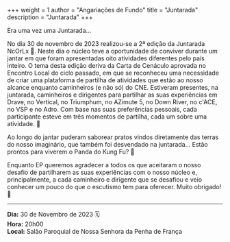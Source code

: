 +++
weight = 1
author = "Angariações de Fundo"
title = "Juntarada"
description = "Juntarada"
+++

Era uma vez uma Juntarada...

No dia 30 de novembro de 2023 realizou-se a 2ª edição da Juntarada NcOrLx 🥳. Neste dia o núcleo teve a oportunidade de conviver durante um jantar em que foram apresentadas oito atividades diferentes pelo país inteiro. 
O tema desta edição deriva da Carta de Cenáculo aprovada no Encontro Local do ciclo passado, em que se reconheceu uma necessidade de criar uma plataforma de partilha de atividades que estão ao nosso alcance enquanto caminheiros (e não só) do CNE. Estiveram presentes, na juntarada, caminheiros e dirigentes para partilhar as suas experiências em Drave, no Vertical, no Triumphum, no AZimute 5, no Down River, no c'ACE, no VSP e no Adro. Com base nas suas preferências pessoais, cada participante esteve em três momentos de partilha, cada um sobre uma atividade. 🤪

Ao longo do jantar puderam saborear pratos vindos diretamente das terras do nosso imaginário, que também foi desvendado na juntarada... Estão prontos para viverem o Panda do Kung Fu? 🐼

Enquanto EP queremos agradecer a todos os que aceitaram o nosso desafio de partilharem as suas experiências com o nosso núcleo e, principalmente, a cada caminheiro e dirigente que se desafiou e veio conhecer um pouco do que o escutismo tem para oferecer. Muito obrigado! 🫶

---

**Dia:** 30 de Novembro de 2023 🗓️ \
**Hora:** 20h00\
**Local:** Salão Paroquial de Nossa Senhora da Penha de França
